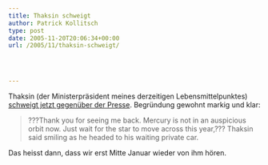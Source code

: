 ```yaml
---
title: Thaksin schweigt
author: Patrick Kollitsch
type: post
date: 2005-11-20T20:06:34+00:00
url: /2005/11/thaksin-schweigt/




---
```

Thaksin (der Ministerpr&auml;sident meines derzeitigen Lebensmittelpunktes) [schweigt jetzt gegen&uuml;ber der Presse][1]. Begr&uuml;ndung gewohnt markig und klar:

> ???Thank you for seeing me back. Mercury is not in an auspicious orbit now. Just wait for the star to move across this year,??? Thaksin said smiling as he headed to his waiting private car.

Das heisst dann, dass wir erst Mitte Januar wieder von ihm h&ouml;ren.

 [1]: http://www.nationmultimedia.com/2005/11/21/headlines/index.php?news=headlines_19211173.html